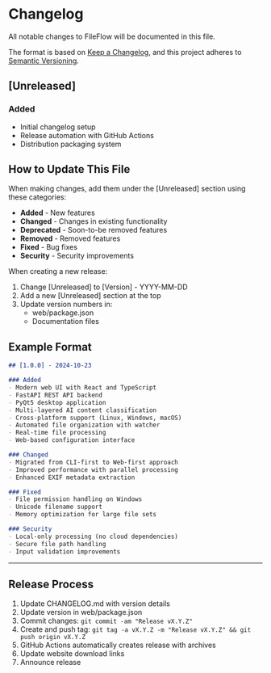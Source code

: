 # Changelog

All notable changes to FileFlow will be documented in this file.

The format is based on [Keep a Changelog](https://keepachangelog.com/en/1.0.0/),
and this project adheres to [Semantic Versioning](https://semver.org/spec/v2.0.0.html).

## [Unreleased]

### Added
- Initial changelog setup
- Release automation with GitHub Actions
- Distribution packaging system

## How to Update This File

When making changes, add them under the [Unreleased] section using these categories:

- **Added** - New features
- **Changed** - Changes in existing functionality
- **Deprecated** - Soon-to-be removed features
- **Removed** - Removed features
- **Fixed** - Bug fixes
- **Security** - Security improvements

When creating a new release:
1. Change [Unreleased] to [Version] - YYYY-MM-DD
2. Add a new [Unreleased] section at the top
3. Update version numbers in:
   - web/package.json
   - Documentation files

## Example Format

```markdown
## [1.0.0] - 2024-10-23

### Added
- Modern web UI with React and TypeScript
- FastAPI REST API backend
- PyQt5 desktop application
- Multi-layered AI content classification
- Cross-platform support (Linux, Windows, macOS)
- Automated file organization with watcher
- Real-time file processing
- Web-based configuration interface

### Changed
- Migrated from CLI-first to Web-first approach
- Improved performance with parallel processing
- Enhanced EXIF metadata extraction

### Fixed
- File permission handling on Windows
- Unicode filename support
- Memory optimization for large file sets

### Security
- Local-only processing (no cloud dependencies)
- Secure file path handling
- Input validation improvements
```

---

## Release Process

1. Update CHANGELOG.md with version details
2. Update version in web/package.json
3. Commit changes: `git commit -am "Release vX.Y.Z"`
4. Create and push tag: `git tag -a vX.Y.Z -m "Release vX.Y.Z" && git push origin vX.Y.Z`
5. GitHub Actions automatically creates release with archives
6. Update website download links
7. Announce release
